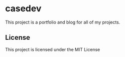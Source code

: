 # casedev

This project is a portfolio and blog for all of my projects.


## License

This project is licensed under the MIT License
